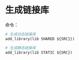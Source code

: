 # 生成链接库

命令：
```python
# 生成动态链接库
add_library(lib SHARED ${SRC}})

# 生成静态链接库
add_library(lib STATIC ${SRC})
```